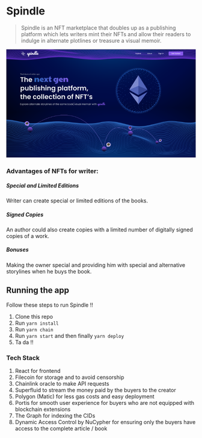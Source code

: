 # Spindle


> Spindle is an NFT marketplace that doubles up as a publishing platform which lets writers mint their NFTs and allow their readers to indulge in alternate plotlines or treasure a visual memoir.


![](./packages/react-app/src/assets/spindle.png)

### Advantages of NFTs for writer:

##### Special and Limited Editions
Writer can create special or limited editions of the books.

##### Signed Copies
An author could also create copies with a limited number of digitally signed copies of a work.

##### Bonuses
Making the owner special and providing him with special and alternative storylines when he buys the book.



## Running the app

Follow these steps to run Spindle !!

1. Clone this repo
2. Run `yarn install`
3. Run `yarn chain`
4. Run `yarn start` and then finally `yarn deploy`
5. Ta da !!


### Tech Stack


1. React for frontend 
2. Filecoin for storage and to avoid censorship
3. Chainlink oracle to make API requests 
4. Superfluid to stream the money paid by the buyers to the creator
5. Polygon (Matic) for less gas costs and easy deployment
6. Portis for smooth user experience for buyers who are not equipped with blockchain extensions
7. The Graph for indexing the CIDs
8. Dynamic Access Control by NuCypher for ensuring only the buyers have access to the complete article / book
